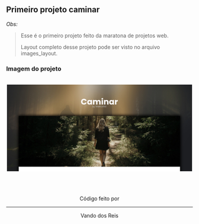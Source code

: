 ## Primeiro projeto caminar

*Obs:*
> Esse é o primeiro projeto feito da maratona de projetos web. 
>
> Layout completo desse projeto pode ser visto no arquivo images_layout.

### Imagem do projeto

<br>

<div align="center">
  <img src="./images_layout/image3.png" width="500">
</div>

<br><br>

<div align="center">
Código feito por
<hr>
Vando dos Reis
</div>

